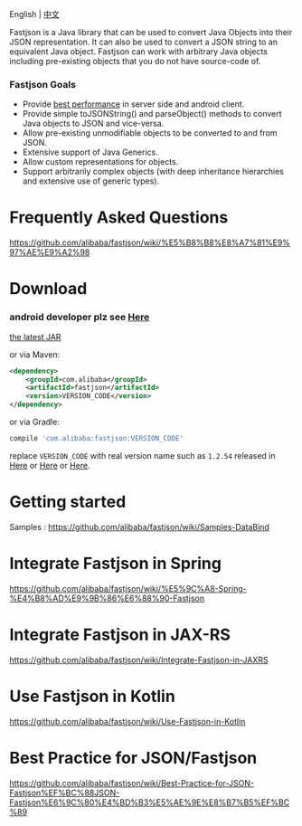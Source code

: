 English | [中文](https://github.com/alibaba/fastjson/wiki/Quick-Start-CN)

Fastjson is a Java library that can be used to convert Java Objects into their JSON representation. It can also be used to convert a JSON string to an equivalent Java object. Fastjson can work with arbitrary Java objects including pre-existing objects that you do not have source-code of.

### Fastjson Goals
 * Provide [best performance](https://github.com/alibaba/fastjson/wiki/Benchmark_1_2_11) in server side and android client.
 * Provide simple toJSONString() and parseObject() methods to convert Java objects to JSON and vice-versa.
 * Allow pre-existing unmodifiable objects to be converted to and from JSON.
 * Extensive support of Java Generics.
 * Allow custom representations for objects.
 * Support arbitrarily complex objects (with deep inheritance hierarchies and extensive use of generic types).

# Frequently Asked Questions
https://github.com/alibaba/fastjson/wiki/%E5%B8%B8%E8%A7%81%E9%97%AE%E9%A2%98

# Download
### android developer plz see [Here][0]

[the latest JAR][1] 

or via Maven:
```xml
<dependency>
    <groupId>com.alibaba</groupId>
    <artifactId>fastjson</artifactId>
    <version>VERSION_CODE</version>
</dependency>
```

or via Gradle:
```groovy
compile 'com.alibaba:fastjson:VERSION_CODE'
```

replace `VERSION_CODE` with real version name such as `1.2.54` released in [Here][2] or [Here][3] or [Here][4].

[0]: https://github.com/alibaba/fastjson/wiki/Android%E7%89%88%E6%9C%AC
[1]: https://search.maven.org/remote_content?g=com.alibaba&a=fastjson&v=LATEST
[2]: http://search.maven.org/#search%7Cgav%7C1%7Cg%3A%22com.alibaba%22%20AND%20a%3A%22fastjson%22
[3]: http://repo1.maven.org/maven2/com/alibaba/fastjson/
[4]: https://bintray.com/bintray/jcenter/com.alibaba%3Afastjson#files

# Getting started
Samples : https://github.com/alibaba/fastjson/wiki/Samples-DataBind

# Integrate Fastjson in Spring
https://github.com/alibaba/fastjson/wiki/%E5%9C%A8-Spring-%E4%B8%AD%E9%9B%86%E6%88%90-Fastjson

# Integrate Fastjson in JAX-RS
https://github.com/alibaba/fastjson/wiki/Integrate-Fastjson-in-JAXRS

# Use Fastjson in Kotlin
https://github.com/alibaba/fastjson/wiki/Use-Fastjson-in-Kotlin

# Best Practice for JSON/Fastjson
https://github.com/alibaba/fastjson/wiki/Best-Practice-for-JSON-Fastjson%EF%BC%88JSON-Fastjson%E6%9C%80%E4%BD%B3%E5%AE%9E%E8%B7%B5%EF%BC%89